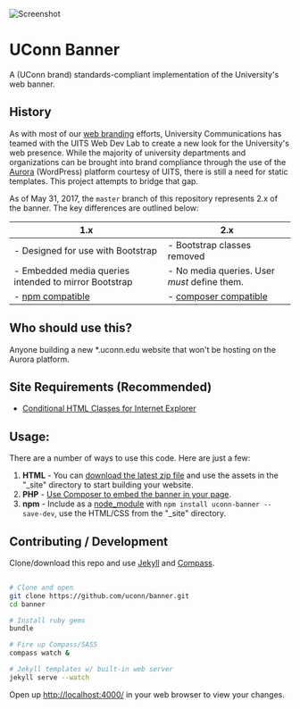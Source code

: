 ![Screenshot](http://brand.uconn.edu/wp-content/uploads/sites/1060/2015/01/web-page-content-align.jpg)


# UConn Banner
A (UConn brand) standards-compliant implementation of the University's web banner. 


## History
As with most of our [web branding](http://brand.uconn.edu/standards/web/) efforts, University Communications has teamed with the UITS Web Dev Lab to create a new look for the University's web presence. While the majority of university departments and organizations can be brought into brand compliance through the use of the [Aurora](http://aurora.uconn.edu/) (WordPress) platform courtesy of UITS, there is still a need for static templates. This project attempts to bridge that gap.

As of May 31, 2017, the `master` branch of this repository represents 2.x of the banner. The key differences are outlined below:


| 1.x | 2.x |
|---|---|
| - Designed for use with Bootstrap| - Bootstrap classes removed|
| - Embedded media queries intended to mirror Bootstrap | - No media queries. User _must_ define them.|
| - [npm compatible](https://www.npmjs.com/package/uconn-banner) | - [composer compatible](https://packagist.org/packages/uconn/banner) |


## Who should use this?
Anyone building a new *.uconn.edu website that won't be hosting on the Aurora platform. 

## Site Requirements (Recommended)

* [Conditional HTML Classes for Internet Explorer](http://www.paulirish.com/2008/conditional-stylesheets-vs-css-hacks-answer-neither/)


## Usage:
There are a number of ways to use this code. Here are just a few:

1. **HTML** - You can [download the latest zip file](https://github.com/uconn/banner/archive/master.zip) and use the assets in the "_site" directory to start building your website.
2. **PHP** - [Use Composer to embed the banner in your page](https://github.com/uconn/banner/wiki/Banner-rendering-with-PHP).
3. **npm** - Include as a [node_module](https://www.npmjs.com/package/uconn-banner) with `npm install uconn-banner --save-dev`, use the HTML/CSS from the "_site" directory.


## Contributing / Development

Clone/download this repo and use [Jekyll](http://jekyllrb.com/) and [Compass](http://compass-style.org/).

```bash
	
# Clone and open
git clone https://github.com/uconn/banner.git
cd banner

# Install ruby gems
bundle

# Fire up Compass/SASS
compass watch &

# Jekyll templates w/ built-in web server
jekyll serve --watch
```
Open up [http://localhost:4000/](http://localhost:4000/) in your web browser to view your changes.